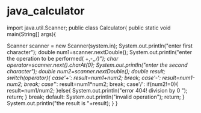 # java_calculator
import java.util.Scanner;
public class Calculator{
public static void main(String[] args){

Scanner scanner = new Scanner(system.in);
System.out.println("enter first character");
double num1=scanner.nextDouble();
System.out.println("enter the operation to be performed( +,-,*,/)");
char operator=scanner.next().charAt(0);
System.out.println("enter the second character");
double num2=scanner.nextDouble();
double result;
switch(operator){
  case'+':
  result=num1+num2;
  break;
  case'-':
  result=num1-num2;
  break;
  case'*':
  result=num1*num2;
  break;
  case'/':
  if(num2!=0){
  result=num1/num2;
  }else{
  System.out.println("error 404! division by 0 ");
  return;
  }
  break;
  default:
  System.out.println("invalid operation");
  return;
  }
System.out.println("the result is "+result);
}
}
  
  
